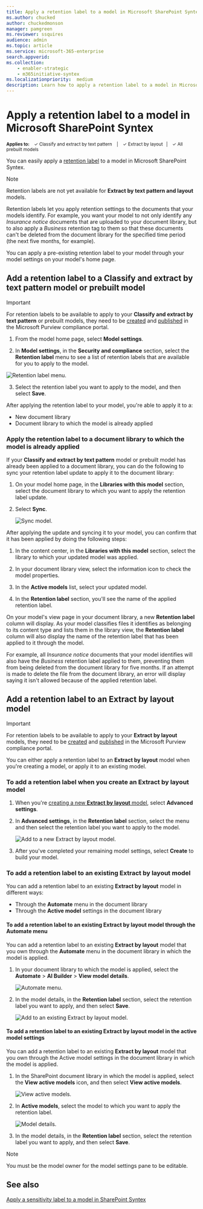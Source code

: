 ```yaml
---
title: Apply a retention label to a model in Microsoft SharePoint Syntex
ms.author: chucked
author: chuckedmonson
manager: pamgreen
ms.reviewer: ssquires
audience: admin
ms.topic: article
ms.service: microsoft-365-enterprise
search.appverid: 
ms.collection: 
    - enabler-strategic
    - m365initiative-syntex
ms.localizationpriority:  medium
description: Learn how to apply a retention label to a model in Microsoft SharePoint Syntex.
---
```


# Apply a retention label to a model in Microsoft SharePoint Syntex

<sup>**Applies to:**  &ensp; &#10003; Classify and extract by text pattern &ensp; | &ensp; &#10003; Extract by layout &ensp;| &ensp; &#10003; All prebuilt models</sup>

<!---
</br>

> [!VIDEO https://www.microsoft.com/videoplayer/embed/RE4GydO]  

</br>
--->

You can easily apply a [retention label](../compliance/retention.md) to a model in Microsoft SharePoint Syntex.

> [!Note]
> Retention labels are not yet available for **Extract by text pattern and layout** models.

Retention labels let you apply retention settings to the documents that your models identify.  For example, you want your model to not only identify any *Insurance notice* documents that are uploaded to your document library, but to also apply a *Business* retention tag to them so that these documents can't be deleted from the document library for the specified time period (the next five months, for example).

You can apply a pre-existing retention label to your model through your model settings on your model's home page. 

## Add a retention label to a Classify and extract by text pattern model or prebuilt model

> [!Important]
> For retention labels to be available to apply to your **Classify and extract by text pattern** or prebuilt models, they need to be [created](../compliance/file-plan-manager.md#create-retention-labels) and [published](../compliance/create-apply-retention-labels.md#how-to-publish-retention-labels) in the Microsoft Purview compliance portal.

1. From the model home page, select **Model settings**.

2. In **Model settings**, in the **Security and compliance** section, select the **Retention label** menu to see a list of retention labels that are available for you to apply to the model.

 ![Retention label menu.](../media/content-understanding/retention-labels-menu.png)

3. Select the retention label you want to apply to the model, and then select **Save**.

After applying the retention label to your model, you're able to apply it to a:

- New document library
- Document library to which the model is already applied
 
### Apply the retention label to a document library to which the model is already applied

If your **Classify and extract by text pattern** model or prebuilt model has already been applied to a document library, you can do the following to sync your retention label update to apply it to the document library:

1. On your model home page, in the **Libraries with this model** section, select the document library to which you want to apply the retention label update.

2. Select **Sync**.

   ![Sync model.](../media/content-understanding/sync-model.png)</br> 

After applying the update and syncing it to your model, you can confirm that it has been applied by doing the following steps:

1. In the content center, in the **Libraries with this model** section, select the library to which your updated model was applied.

2. In your document library view, select the information icon to check the model properties.

3. In the **Active models** list, select your updated model.

4. In the **Retention label** section, you'll see the name of the applied retention label.

On your model's view page in your document library, a new **Retention label** column will display.  As your model classifies files it identifies as belonging to its content type and lists them in the library view, the **Retention label** column will also display the name of the retention label that has been applied to it through the model.

For example, all *Insurance notice* documents that your model identifies will also have the *Business* retention label applied to them, preventing them from being deleted from the document library for five months. If an attempt is made to delete the file from the document library, an error will display saying it isn't allowed because of the applied retention label.

## Add a retention label to an **Extract by layout** model

> [!Important]
> For retention labels to be available to apply to your **Extract by layout** models, they need to be [created](../compliance/file-plan-manager.md#create-retention-labels) and [published](../compliance/create-apply-retention-labels.md#how-to-publish-retention-labels) in the Microsoft Purview compliance portal.

You can either apply a retention label to an **Extract by layout** model when you're creating a model, or apply it to an existing model.

### To add a retention label when you create an **Extract by layout** model

1. When you're [creating a new **Extract by layout** model](./create-a-form-processing-model.md), select **Advanced settings**.

2. In **Advanced settings**, in the **Retention label** section, select the menu and then select the retention label you want to apply to the model.</b>
 
     ![Add to a new Extract by layout model.](../media/content-understanding/retention-label-forms.png)</br>

3.  After you've completed your remaining model settings, select **Create** to build your model.

### To add a retention label to an existing Extract by layout model

You can add a retention label to an existing **Extract by layout** model in different ways:

- Through the **Automate** menu in the document library
- Through the **Active model** settings in the document library 

#### To add a retention label to an existing Extract by layout model through the Automate menu

You can add a retention label to an existing **Extract by layout** model that you own through the **Automate** menu in the document library in which the model is applied.

1. In your document library to which the model is applied, select the **Automate** > **AI Builder** > **View model details**.

    ![Automate menu.](../media/content-understanding/automate-menu.png)

2. In the model details, in the **Retention label** section, select the retention label you want to apply, and then select **Save**.

    ![Add to an existing **Extract by layout** model.](../media/content-understanding/retention-label-model-details.png)</br> 

#### To add a retention label to an existing Extract by layout model in the active model settings

You can add a retention label to an existing **Extract by layout** model that you own through the Active model settings in the document library in which the model is applied.

1. In the SharePoint document library in which the model is applied, select the **View active models** icon, and then select **View active models**.

    ![View active models.](../media/content-understanding/info-du.png)

2. In **Active models**, select the model to which you want to apply the retention label.

    ![Model details.](../media/content-understanding/retention-label-model-details.png)</br> 

3. In the model details, in the **Retention label** section, select the retention label you want to apply, and then select **Save**.

> [!NOTE]
> You must be the model owner for the model settings pane to be editable. 

## See also

[Apply a sensitivity label to a model in SharePoint Syntex](create-a-classifier.md)



